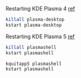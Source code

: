 Restarting KDE Plasma 4 [ref](https://www.lifewire.com/kubuntu-p2-2202573)
```sh
killall plasma-desktop
kstart plasma-desktop
```
Restarting KDE Plasma 5 [ref](https://www.lifewire.com/kubuntu-p2-2202573)
```sh
killall plasmashell
kstart plasmashell
```
```sh
kquitapp5 plasmashell
kstart plasmashell
```